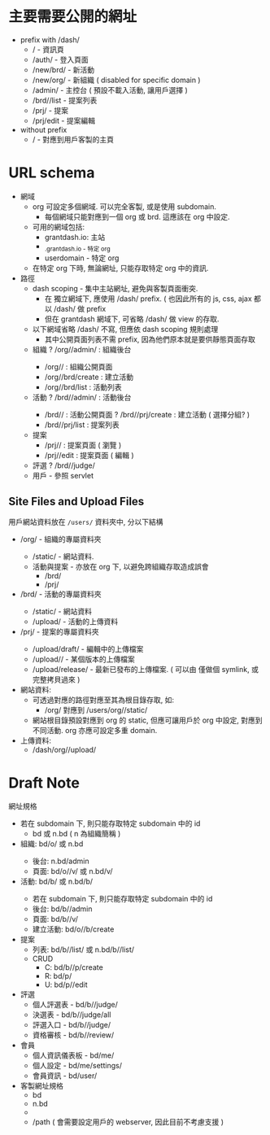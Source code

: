 # 主要需要公開的網址
 - prefix with /dash/
   - /                      - 資訊頁
   - /auth/                 - 登入頁面
   - /new/brd/              - 新活動
   - /new/org/              - 新組織 ( disabled for specific domain )
   - /admin/                - 主控台 ( 預設不載入活動, 讓用戶選擇 )
   - /brd/<slug>/list       - 提案列表
   - /prj/<slug>            - 提案
   - /prj/edit              - 提案編輯
 - without prefix
   - /                      - 對應到用戶客製的主頁


# URL schema

 - 網域
   - org 可設定多個網域. 可以完全客製, 或是使用 subdomain.
     - 每個網域只能對應到一個 org 或 brd. 這應該在 org 中設定.
   - 可用的網域包括:
     - grantdash.io: 主站
     - <sub>.grantdash.io     - 特定 org 
     - userdomain             - 特定 org
   - 在特定 org 下時, 無論網址, 只能存取特定 org 中的資訊.
 - 路徑
   - dash scoping - 集中主站網址, 避免與客製頁面衝突.
     - 在 獨立網域下, 應使用 /dash/ prefix. ( 也因此所有的 js, css, ajax 都以 /dash/ 做 prefix
     - 但在 grantdash 網域下, 可省略 /dash/ 做 view 的存取. 
   - 以下網域省略 /dash/ 不寫, 但應依 dash scoping 規則處理
     - 其中公開頁面列表不需 prefix, 因為他們原本就是要供靜態頁面存取
   - 組織
     ? /org/<slug>/admin/     : 組織後台
     - /org/<slug>/           : 組織公開頁面
     - /org/<slug>/brd/create : 建立活動
     - /org/<slug>/brd/list   : 活動列表
   - 活動
     ? /brd/<slug>/admin/     : 活動後台
     - /brd/<slug>/           : 活動公開頁面
     ? /brd/<slug>/prj/create : 建立活動 ( 選擇分組? )
     - /brd/<slug>/prj/list   : 提案列表
   - 提案
     - /prj/<slug>/           : 提案頁面 ( 瀏覽 )
     - /prj/<slug>/edit       : 提案頁面 ( 編輯 )
   - 評選
     ? /brd/<slug>/judge/
   - 用戶 - 參照 servlet


## Site Files and Upload Files

用戶網站資料放在 `/users/` 資料夾中, 分以下結構
 - /org/<slug>        - 組織的專屬資料夾
   - /static/         - 網站資料.
   - 活動與提案       - 亦放在 org 下, 以避免跨組織存取造成誤會
     - /brd/<slug>
     - /prj/<slug>
 - /brd/<slug>        - 活動的專屬資料夾
   - /static/         - 網站資料
   - /upload/         - 活動的上傳資料
 - /prj/<slug>        - 提案的專屬資料夾
   - /upload/draft/   - 編輯中的上傳檔案
   - /upload/<v>/     - 某個版本的上傳檔案
   - /upload/release/ - 最新已發布的上傳檔案. ( 可以由 <v> 僅做個 symlink, 或完整拷貝過來 )
 - 網站資料:
   - 可透過對應的路徑對應至其為根目錄存取, 如:
     - <domain>/org/<slug> 對應到 /users/org/<slug>/static/
   - 網站根目錄預設對應到 org 的 static, 但應可讓用戶於 org 中設定, 對應到不同活動. org 亦應可設定多重 domain.
 - 上傳資料:
   - /dash/org/<slug>/upload/<filename>


# Draft Note

網址規格
 - 若在 subdomain 下, 則只能存取特定 subdomain 中的 id
   - bd 或 n.bd ( n 為組織簡稱 )
 - 組織: bd/o/<name> 或 n.bd
   - 後台: n.bd/admin
   - 頁面: bd/o/<name>/v/<page> 或 n.bd/v/<page>
 - 活動: bd/b/<id> 或 n.bd/b/<id>
   - 若在 subdomain 下, 則只能存取特定 subdomain 中的 id
   - 後台: bd/b/<id>/admin
   - 頁面: bd/b/<id>/v/<page>
   - 建立活動: bd/o/<name>/b/create
 - 提案
   - 列表: bd/b/<id>/list/<page> 或 n.bd/b/<id>/list/<page>
   - CRUD
     - C: bd/b/<id>/p/create
     - R: bd/p/<id>
     - U: bd/p/<id>/edit
 - 評選
   - 個人評選表 - bd/b/<id>/judge/<uid>
   - 決選表 -  bd/b/<id>/judge/all
   - 評選入口 - bd/b/<id>/judge/
   - 資格審核 - bd/b/<id>/review/
 - 會員
   - 個人資訊儀表板 - bd/me/
   - 個人設定 - bd/me/settings/
   - 會員資訊 - bd/user/<id>
 - 客製網址規格
   - bd
   - n.bd
   - <custom-domain>
   - <custom-domain>/path ( 會需要設定用戶的 webserver, 因此目前不考慮支援 )

